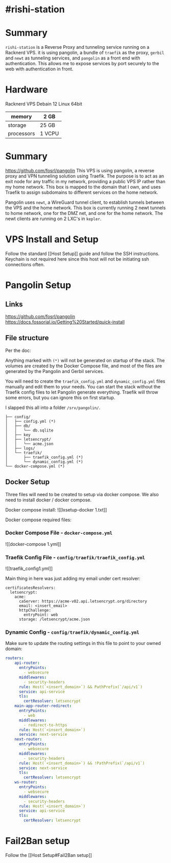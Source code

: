 # #rishi-station

# Summary

`rishi-station` is a Reverse Proxy and tunneling service running on a Racknerd VPS. it is using pangolin, a bundle of `traefik` as the proxy, `gerbil` and `newt` as tunneling services, and `pangolin` as a front end with authentication. This allows me to expose services by port securely to the web with authentication in front. 

# Hardware

Racknerd VPS
Debain 12 Linux 64bit

| memory     | 2 GB           |
| ---------- | -------------- |
| storage    | 25 GB          |
| processors | 1 VCPU         |

# Summary
https://github.com/fosrl/pangolin
This VPS is using pangolin, a reverse proxy and VPN tunneling solution using Traefik. The purpose is to act as an exit node for any traffic in my network, providing a public VPS IP rather than my home network. This box is mapped to the domain that I own, and uses Traefik to assign subdomains to different services on the home network. 

Pangolin uses `newt`, a WireGuard tunnel client, to establish tunnels between the VPS and the home network. This box is currently running 2 newt tunnels to home network, one for the DMZ net, and one for the home network. The newt clients are running on 2 LXC's in `kepler`.

# VPS Install and Setup

Follow the standard [[Host Setup]] guide and follow the SSH instructions. Keychain is not required here since this host will not be initiating ssh connections often. 

# Pangolin Setup

## Links
https://github.com/fosrl/pangolin
https://docs.fossorial.io/Getting%20Started/quick-install

## File structure

Per the doc:

Anything marked with `(*)` will not be generated on startup of the stack. The volumes are created by the Docker Compose file, and most of the files are generated by the Pangolin and Gerbil services.

You will need to create the `traefik_config.yml` and `dynamic_config.yml` files manually and edit them to your needs. You can start the stack without the Traefik config files to let Pangolin generate everything. Traefik will throw some errors, but you can ignore this on first startup. 

I slapped this all into a folder `/srv/pangolin/`.

```
├── config/
│   ├── config.yml (*)
│   ├── db/
│   │   └── db.sqlite
│   ├── key
│   ├── letsencrypt/
│   │   └── acme.json
│   ├── logs/
│   └── traefik/
│       ├── traefik_config.yml (*)
│       └── dynamic_config.yml (*)
└── docker-compose.yml (*)
```

## Docker Setup

Three files will need to be created to setup via docker compose. We also need to install docker / docker compose. 

Docker compose install: 
![[lxsetup-docker 1.txt]]

Docker compose required files: 

### Docker Compose File - `docker-compose.yml` 
![[docker-compose 1.yml]]
### Traefik Config File - `config/traefik/traefik_config.yml` 
![[traefik_config1.yml]]

Main thing in here was just adding my email under cert resolver: 

```
certificatesResolvers:
  letsencrypt:
    acme:
      caServer: https://acme-v02.api.letsencrypt.org/directory
      email: <insert_email>
      httpChallenge:
        entryPoint: web
      storage: /letsencrypt/acme.json
```


### Dynamic Config - `config/traefik/dynamic_config.yml`

Make sure to update the routing settings in this file to point to your owned domain:

```yml
routers:
    api-router:
      entryPoints:
        - websecure
      middlewares:
        - security-headers
      rule: Host(`<insert_domain>`) && PathPrefix(`/api/v1`)
      service: api-service
      tls:
        certResolver: letsencrypt
    main-app-router-redirect:
      entryPoints:
        - web
      middlewares:
        - redirect-to-https
      rule: Host(`<insert_domain>`)
      service: next-service
    next-router:
      entryPoints:
        - websecure
      middlewares:
        - security-headers
      rule: Host(`<insert_domain>`) && !PathPrefix(`/api/v1`)
      service: next-service
      tls:
        certResolver: letsencrypt
    ws-router:
      entryPoints:
        - websecure
      middlewares:
        - security-headers
      rule: Host(`<insert_domain>`)
      service: api-service
      tls:
        certResolver: letsencrypt
```

# Fail2Ban setup

Follow the [[Host Setup#Fail2Ban setup]]